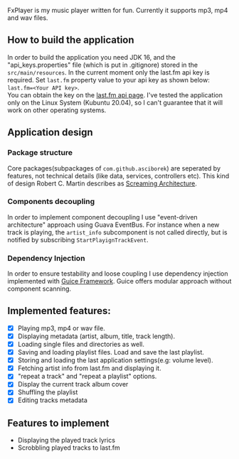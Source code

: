 FxPlayer is my music player written for fun. Currently it supports mp3, mp4 and wav files.

## How to build the application
In order to build the application you need JDK 16, and
the "api_keys.properties" file (which is put in .gitignore) stored in the ```src/main/resources```.
In the current moment only the last.fm api key is required. Set ```last.fm``` property value to 
your api key as shown below: ```last.fm=<Your API key>```.  
You can obtain the key on the [last.fm api page](https://www.last.fm/api).
I've tested the application only on the  Linux System (Kubuntu 20.04), so I can't guarantee
that it will work on other operating systems.

## Application design
### Package structure
Core packages(subpackages of ```com.github.asciborek```) are seperated by features, not technical
details (like data, services, controllers etc). This kind of design Robert C. Martin describes as
[Screaming Architecture](https://blog.cleancoder.com/uncle-bob/2011/09/30/Screaming-Architecture.html).

### Components decoupling
In order to implement component decoupling I use "event-driven architecture" approach using Guava
EventBus. For instance when a new track is playing, the ```artist_info``` subcomponent is not called directly,
but is notified by subscribing  ```StartPlayignTrackEvent```. 
### Dependency Injection

In order to ensure testability and loose coupling I use dependency injection implemented with 
[Guice Framework](https://github.com/google/guice). Guice offers modular approach without 
component scanning. 

## Implemented features:
- [x] Playing mp3, mp4 or wav file.
- [x] Displaying metadata (artist, album, title, track length).
- [x] Loading single files and directories as well.
- [x] Saving and loading playlist files. Load and save the last playlist.
- [x] Storing and loading the last application settings(e.g: volume level).
- [x] Fetching artist info from last.fm and displaying it.
- [x] "repeat a track" and "repeat a playlist" options.
- [x] Display the current track album cover
- [x] Shuffling the  playlist 
- [x] Editing tracks metadata

## Features to implement
- Displaying the played track lyrics
- Scrobbling played tracks to last.fm
